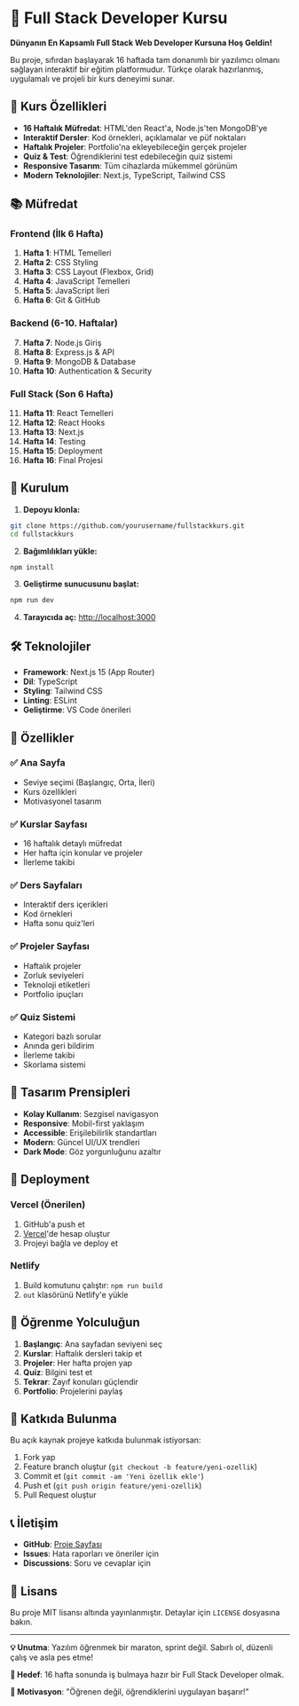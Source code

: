 # 🚀 Full Stack Developer Kursu

**Dünyanın En Kapsamlı Full Stack Web Developer Kursuna Hoş Geldin!**

Bu proje, sıfırdan başlayarak 16 haftada tam donanımlı bir yazılımcı olmanı sağlayan interaktif bir eğitim platformudur. Türkçe olarak hazırlanmış, uygulamalı ve projeli bir kurs deneyimi sunar.

## 🎯 Kurs Özellikleri

- **16 Haftalık Müfredat**: HTML'den React'a, Node.js'ten MongoDB'ye
- **Interaktif Dersler**: Kod örnekleri, açıklamalar ve püf noktaları
- **Haftalık Projeler**: Portfolio'na ekleyebileceğin gerçek projeler
- **Quiz & Test**: Öğrendiklerini test edebileceğin quiz sistemi
- **Responsive Tasarım**: Tüm cihazlarda mükemmel görünüm
- **Modern Teknolojiler**: Next.js, TypeScript, Tailwind CSS

## 📚 Müfredat

### Frontend (İlk 6 Hafta)
1. **Hafta 1**: HTML Temelleri
2. **Hafta 2**: CSS Styling
3. **Hafta 3**: CSS Layout (Flexbox, Grid)
4. **Hafta 4**: JavaScript Temelleri
5. **Hafta 5**: JavaScript İleri
6. **Hafta 6**: Git & GitHub

### Backend (6-10. Haftalar)
7. **Hafta 7**: Node.js Giriş
8. **Hafta 8**: Express.js & API
9. **Hafta 9**: MongoDB & Database
10. **Hafta 10**: Authentication & Security

### Full Stack (Son 6 Hafta)
11. **Hafta 11**: React Temelleri
12. **Hafta 12**: React Hooks
13. **Hafta 13**: Next.js
14. **Hafta 14**: Testing
15. **Hafta 15**: Deployment
16. **Hafta 16**: Final Projesi

## 🚀 Kurulum

1. **Depoyu klonla:**
```bash
git clone https://github.com/yourusername/fullstackkurs.git
cd fullstackkurs
```

2. **Bağımlılıkları yükle:**
```bash
npm install
```

3. **Geliştirme sunucusunu başlat:**
```bash
npm run dev
```

4. **Tarayıcıda aç:**
[http://localhost:3000](http://localhost:3000)

## 🛠️ Teknolojiler

- **Framework**: Next.js 15 (App Router)
- **Dil**: TypeScript
- **Styling**: Tailwind CSS
- **Linting**: ESLint
- **Geliştirme**: VS Code önerileri

## 📱 Özellikler

### ✅ Ana Sayfa
- Seviye seçimi (Başlangıç, Orta, İleri)
- Kurs özellikleri
- Motivasyonel tasarım

### ✅ Kurslar Sayfası
- 16 haftalık detaylı müfredat
- Her hafta için konular ve projeler
- İlerleme takibi

### ✅ Ders Sayfaları
- Interaktif ders içerikleri
- Kod örnekleri
- Hafta sonu quiz'leri

### ✅ Projeler Sayfası
- Haftalık projeler
- Zorluk seviyeleri
- Teknoloji etiketleri
- Portfolio ipuçları

### ✅ Quiz Sistemi
- Kategori bazlı sorular
- Anında geri bildirim
- İlerleme takibi
- Skorlama sistemi

## 🎨 Tasarım Prensipleri

- **Kolay Kullanım**: Sezgisel navigasyon
- **Responsive**: Mobil-first yaklaşım
- **Accessible**: Erişilebilirlik standartları
- **Modern**: Güncel UI/UX trendleri
- **Dark Mode**: Göz yorgunluğunu azaltır

## 🚀 Deployment

### Vercel (Önerilen)
1. GitHub'a push et
2. [Vercel](https://vercel.com)'de hesap oluştur
3. Projeyi bağla ve deploy et

### Netlify
1. Build komutunu çalıştır: `npm run build`
2. `out` klasörünü Netlify'e yükle

## 📖 Öğrenme Yolculuğun

1. **Başlangıç**: Ana sayfadan seviyeni seç
2. **Kurslar**: Haftalık dersleri takip et
3. **Projeler**: Her hafta projen yap
4. **Quiz**: Bilgini test et
5. **Tekrar**: Zayıf konuları güçlendir
6. **Portfolio**: Projelerini paylaş

## 🤝 Katkıda Bulunma

Bu açık kaynak projeye katkıda bulunmak istiyorsan:

1. Fork yap
2. Feature branch oluştur (`git checkout -b feature/yeni-ozellik`)
3. Commit et (`git commit -am 'Yeni özellik ekle'`)
4. Push et (`git push origin feature/yeni-ozellik`)
5. Pull Request oluştur

## 📞 İletişim

- **GitHub**: [Proje Sayfası](https://github.com/yourusername/fullstackkurs)
- **Issues**: Hata raporları ve öneriler için
- **Discussions**: Soru ve cevaplar için

## 📝 Lisans

Bu proje MIT lisansı altında yayınlanmıştır. Detaylar için `LICENSE` dosyasına bakın.

---

**💡 Unutma**: Yazılım öğrenmek bir maraton, sprint değil. Sabırlı ol, düzenli çalış ve asla pes etme!

**🎯 Hedef**: 16 hafta sonunda iş bulmaya hazır bir Full Stack Developer olmak.

**💪 Motivasyon**: "Öğrenen değil, öğrendiklerini uygulayan başarır!"
